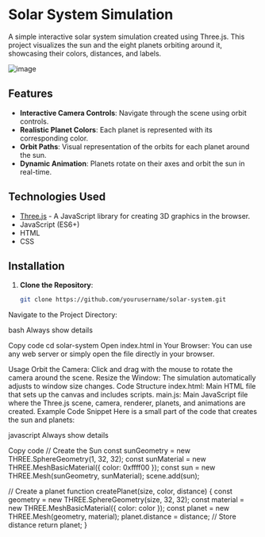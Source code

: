 
# Solar System Simulation

A simple interactive solar system simulation created using Three.js. This project visualizes the sun and the eight planets orbiting around it, showcasing their colors, distances, and labels.

![image](https://github.com/user-attachments/assets/2db08bdf-0796-4f5c-9a46-05b5121fa3cb)


## Features

- **Interactive Camera Controls**: Navigate through the scene using orbit controls.
- **Realistic Planet Colors**: Each planet is represented with its corresponding color.
- **Orbit Paths**: Visual representation of the orbits for each planet around the sun.
- **Dynamic Animation**: Planets rotate on their axes and orbit the sun in real-time.

## Technologies Used

- [Three.js](https://threejs.org/) - A JavaScript library for creating 3D graphics in the browser.
- JavaScript (ES6+)
- HTML
- CSS

## Installation

1. **Clone the Repository**:
   ```bash
   git clone https://github.com/yourusername/solar-system.git
Navigate to the Project Directory:

bash
Always show details

Copy code
cd solar-system
Open index.html in Your Browser: You can use any web server or simply open the file directly in your browser.

Usage
Orbit the Camera: Click and drag with the mouse to rotate the camera around the scene.
Resize the Window: The simulation automatically adjusts to window size changes.
Code Structure
index.html: Main HTML file that sets up the canvas and includes scripts.
main.js: Main JavaScript file where the Three.js scene, camera, renderer, planets, and animations are created.
Example Code Snippet
Here is a small part of the code that creates the sun and planets:

javascript
Always show details

Copy code
// Create the Sun
const sunGeometry = new THREE.SphereGeometry(1, 32, 32);
const sunMaterial = new THREE.MeshBasicMaterial({ color: 0xffff00 });
const sun = new THREE.Mesh(sunGeometry, sunMaterial);
scene.add(sun);

// Create a planet
function createPlanet(size, color, distance) {
    const geometry = new THREE.SphereGeometry(size, 32, 32);
    const material = new THREE.MeshBasicMaterial({ color: color });
    const planet = new THREE.Mesh(geometry, material);
    planet.distance = distance; // Store distance
    return planet;
}
